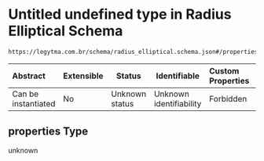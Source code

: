 # Untitled undefined type in Radius Elliptical Schema

```txt
https://legytma.com.br/schema/radius_elliptical.schema.json#/properties
```




| Abstract            | Extensible | Status         | Identifiable            | Custom Properties | Additional Properties | Access Restrictions | Defined In                                                                                        |
| :------------------ | ---------- | -------------- | ----------------------- | :---------------- | --------------------- | ------------------- | ------------------------------------------------------------------------------------------------- |
| Can be instantiated | No         | Unknown status | Unknown identifiability | Forbidden         | Allowed               | none                | [radius_elliptical.schema.json\*](../schema/radius_elliptical.schema.json) |

## properties Type

unknown
